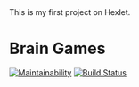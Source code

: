##
This is my first project on Hexlet.

# Brain Games

[![Maintainability](https://codeclimate.com/github/aldarg/project-lvl1-s508/badges/gpa.svg)](https://codeclimate.com/github/aldarg/project-lvl1-s508)
[![Build Status](https://travis-ci.org/aldarg/project-lvl1-s508.svg?branch=master)](https://travis-ci.org/aldarg/project-lvl1-s508)